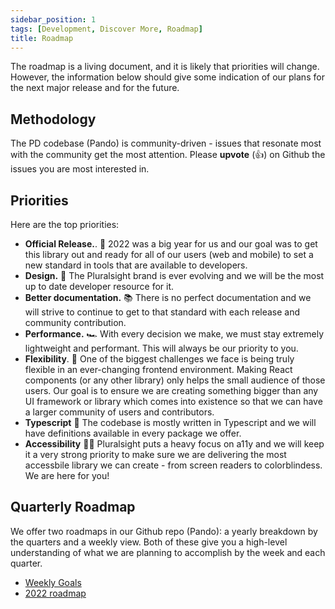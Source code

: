 ```yaml
---
sidebar_position: 1
tags: [Development, Discover More, Roadmap]
title: Roadmap
---
```


The roadmap is a living document, and it is likely that priorities will change. However, the information below should give some indication of our plans for the next major release and for the future.

## Methodology

The PD codebase (Pando) is community-driven - issues that resonate most with the community get the most attention. Please **upvote** (:thumbsup:) on Github the issues you are most interested in.

## Priorities

Here are the top priorities:

- **Official Release.**. :rocket: 2022 was a big year for us and our goal was to get this library out and ready for all of our users (web and mobile) to set a new standard in tools that are available to developers.
- **Design.** :lipstick: The Pluralsight brand is ever evolving and we will be the most up to date developer resource for it.
- **Better documentation.** :books: There is no perfect documentation and we will strive to continue to get to that standard with each release and community contribution.
- **Performance.** :racing_car: With every decision we make, we must stay extremely lightweight and performant. This will always be our priority to you.
- **Flexibility**. 🧘 One of the biggest challenges we face is being truly flexible in an ever-changing frontend environment. Making React components (or any other library) only helps the small audience of those users. Our goal is to ensure we are creating something bigger than any UI framework or library which comes into existence so that we can have a larger community of users and contributors.
- **Typescript** :mechanical_arm: The codebase is mostly written in Typescript and we will have definitions available in every package we offer.
- **Accessibility** :deaf_woman: Pluralsight puts a heavy focus on a11y and we will keep it a very strong priority to make sure we are delivering the most accessbile library we can create - from screen readers to colorblindess. We are here for you!

## Quarterly Roadmap

We offer two roadmaps in our Github repo (Pando): a yearly breakdown by the quarters and a weekly view. Both of these give you a high-level understanding of what we are planning to accomplish by the week and each quarter.

- [Weekly Goals](https://github.com/orgs/pluralsight/projects/4)
- [2022 roadmap](https://github.com/pluralsight/tva/projects/2)
